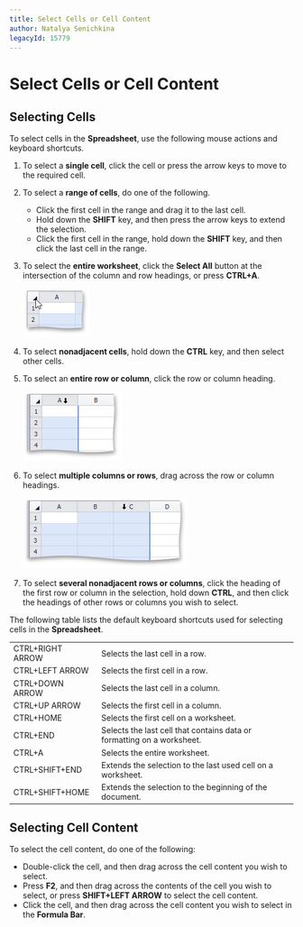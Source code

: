 ```yaml
---
title: Select Cells or Cell Content
author: Natalya Senichkina
legacyId: 15779
---
```

# Select Cells or Cell Content
## Selecting Cells
To select cells in the **Spreadsheet**, use the following mouse actions and keyboard shortcuts.
1. To select a **single cell**, click the cell or press the arrow keys to move to the required cell.
2. To select a **range of cells**, do one of the following.
	* Click the first cell in the range and drag it to the last cell.
	* Hold down the **SHIFT** key, and then press the arrow keys to extend the selection.
	* Click the first cell in the range, hold down the **SHIFT** key, and then click the last cell in the range.
3. To select the **entire worksheet**, click the **Select All** button at the intersection of the column and row headings, or press **CTRL+A**.
	
	![SelectAllButton.png](../../../images/img21224.png)
4. To select **nonadjacent cells**, hold down the **CTRL** key, and then select other cells.
5. To select an **entire row or column**, click the row or column heading.
	
	![SelectColumn.png](../../../images/img21294.png)
6. To select **multiple columns or rows**, drag across the row or column headings.
	
	![SelectSeveralColums.png](../../../images/img21295.png)
7. To select **several nonadjacent rows or columns**, click the heading of the first row or column in the selection, hold down **CTRL**, and then click the headings of other rows or columns you wish to select.

The following table lists the default keyboard shortcuts used for selecting cells in the **Spreadsheet**.

|  |  |
|---|---|
| CTRL+RIGHT ARROW | Selects the last cell in a row. |
| CTRL+LEFT ARROW | Selects the first cell in a row. |
| CTRL+DOWN ARROW | Selects the last cell in a column. |
| CTRL+UP ARROW | Selects the first cell in a column. |
| CTRL+HOME | Selects the first cell on a worksheet. |
| CTRL+END | Selects the last cell that contains data or formatting on a worksheet. |
| CTRL+A | Selects the entire worksheet. |
| CTRL+SHIFT+END | Extends the selection to the last used cell on a worksheet. |
| CTRL+SHIFT+HOME | Extends the selection to the beginning of the document. |

## Selecting Cell Content
To select the cell content, do one of the following:
* Double-click the cell, and then drag across the cell content you wish to select.
* Press **F2**, and then drag across the contents of the cell you wish to select, or press **SHIFT+LEFT ARROW** to select the cell content.
* Click the cell, and then drag across the cell content you wish to select in the **Formula Bar**.